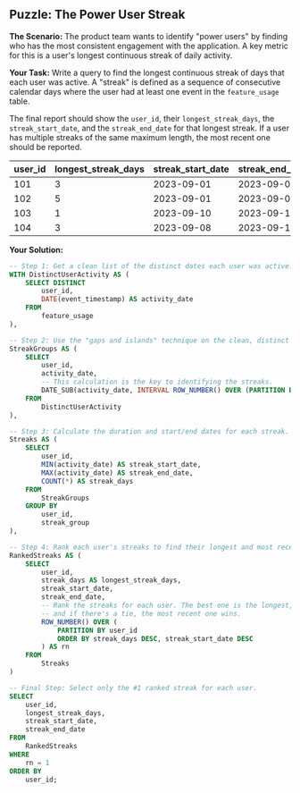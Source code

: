 ## Puzzle: The Power User Streak

**The Scenario:** The product team wants to identify "power users" by finding who has the most consistent engagement with the application. A key metric for this is a user's longest continuous streak of daily activity.

**Your Task:** Write a query to find the longest continuous streak of days that each user was active. A "streak" is defined as a sequence of consecutive calendar days where the user had at least one event in the `feature_usage` table.

The final report should show the `user_id`, their `longest_streak_days`, the `streak_start_date`, and the `streak_end_date` for that longest streak. If a user has multiple streaks of the same maximum length, the most recent one should be reported.

| **user_id** | **longest_streak_days** | **streak_start_date** | **streak_end_date** |
| ----------------- | ----------------------------- | --------------------------- | ------------------------- |
| 101               | 3                             | 2023-09-01                  | 2023-09-03                |
| 102               | 5                             | 2023-09-01                  | 2023-09-05                |
| 103               | 1                             | 2023-09-10                  | 2023-09-10                |
| 104               | 3                             | 2023-09-08                  | 2023-09-10                |

**Your Solution:**

```sql
-- Step 1: Get a clean list of the distinct dates each user was active.
WITH DistinctUserActivity AS (
    SELECT DISTINCT
        user_id,
        DATE(event_timestamp) AS activity_date
    FROM
        feature_usage
),

-- Step 2: Use the "gaps and islands" technique on the clean, distinct dates.
StreakGroups AS (
    SELECT
        user_id,
        activity_date,
        -- This calculation is the key to identifying the streaks.
        DATE_SUB(activity_date, INTERVAL ROW_NUMBER() OVER (PARTITION BY user_id ORDER BY activity_date) DAY) AS streak_group
    FROM
        DistinctUserActivity
),

-- Step 3: Calculate the duration and start/end dates for each streak.
Streaks AS (
    SELECT
        user_id,
        MIN(activity_date) AS streak_start_date,
        MAX(activity_date) AS streak_end_date,
        COUNT(*) AS streak_days
    FROM
        StreakGroups
    GROUP BY
        user_id,
        streak_group
),

-- Step 4: Rank each user's streaks to find their longest and most recent one.
RankedStreaks AS (
    SELECT
        user_id,
        streak_days AS longest_streak_days,
        streak_start_date,
        streak_end_date,
        -- Rank the streaks for each user. The best one is the longest,
        -- and if there's a tie, the most recent one wins.
        ROW_NUMBER() OVER (
            PARTITION BY user_id
            ORDER BY streak_days DESC, streak_start_date DESC
        ) AS rn
    FROM
        Streaks
)

-- Final Step: Select only the #1 ranked streak for each user.
SELECT
    user_id,
    longest_streak_days,
    streak_start_date,
    streak_end_date
FROM
    RankedStreaks
WHERE
    rn = 1
ORDER BY
    user_id;
```
